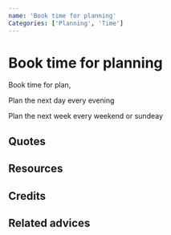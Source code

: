 ```yaml
---
name: 'Book time for planning'
Categories: ['Planning', 'Time']
---
```

# Book time for planning

Book time for plan,

Plan the next day every evening

Plan the next week every weekend or sundeay

## Quotes

## Resources

## Credits

## Related advices


